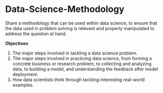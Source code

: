 # Data-Science-Methodology
Share a methodology that can be used within data science, to ensure that the data used in problem solving is relevant and properly manipulated to address the question at hand.

**Objectives**

1. The major steps involved in tackling a data science problem.
2. The major steps involved in practicing data science, from forming a concrete business or research problem, to collecting and analyzing data, to building a model, and understanding the feedback after model deployment.
3. How data scientists think through tackling interesting real-world examples. 
